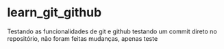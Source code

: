 # learn_git_github
Testando as funcionalidades de git e github
testando um commit direto no repositório, não foram feitas mudanças, apenas teste
